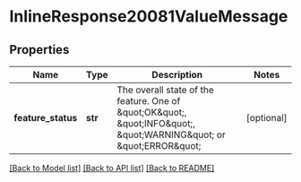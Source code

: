 # InlineResponse20081ValueMessage

## Properties
Name | Type | Description | Notes
------------ | ------------- | ------------- | -------------
**feature_status** | **str** | The overall state of the feature.             One of \&quot;OK\&quot;, \&quot;INFO\&quot;, \&quot;WARNING\&quot; or \&quot;ERROR\&quot; | [optional] 

[[Back to Model list]](../README.md#documentation-for-models) [[Back to API list]](../README.md#documentation-for-api-endpoints) [[Back to README]](../README.md)


